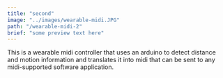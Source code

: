 ```yaml
---
title: "second"
image: "../images/wearable-midi.JPG"
path: "/wearable-midi-2"
brief: "some preview text here"
---
```


This is a wearable midi controller that uses an arduino to detect distance and motion information and translates it into midi that can be sent to any midi-supported software application.